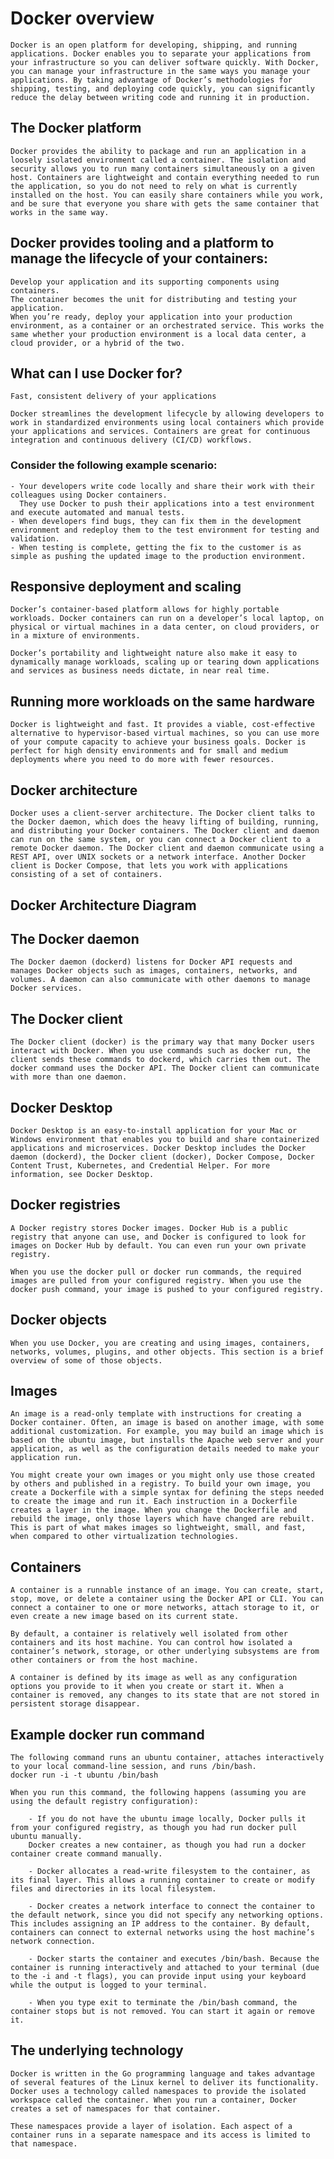 # Docker overview

    Docker is an open platform for developing, shipping, and running applications. Docker enables you to separate your applications from your infrastructure so you can deliver software quickly. With Docker, you can manage your infrastructure in the same ways you manage your applications. By taking advantage of Docker’s methodologies for shipping, testing, and deploying code quickly, you can significantly reduce the delay between writing code and running it in production.

## The Docker platform
    Docker provides the ability to package and run an application in a loosely isolated environment called a container. The isolation and security allows you to run many containers simultaneously on a given host. Containers are lightweight and contain everything needed to run the application, so you do not need to rely on what is currently installed on the host. You can easily share containers while you work, and be sure that everyone you share with gets the same container that works in the same way.

## Docker provides tooling and a platform to manage the lifecycle of your containers:

    Develop your application and its supporting components using containers.
    The container becomes the unit for distributing and testing your application.
    When you’re ready, deploy your application into your production environment, as a container or an orchestrated service. This works the same whether your production environment is a local data center, a cloud provider, or a hybrid of the two.
    
## What can I use Docker for?

    Fast, consistent delivery of your applications

    Docker streamlines the development lifecycle by allowing developers to work in standardized environments using local containers which provide your applications and services. Containers are great for continuous integration and continuous delivery (CI/CD) workflows.


### Consider the following example scenario:

    - Your developers write code locally and share their work with their colleagues using Docker containers.
      They use Docker to push their applications into a test environment and execute automated and manual tests.
    - When developers find bugs, they can fix them in the development environment and redeploy them to the test environment for testing and validation.
    - When testing is complete, getting the fix to the customer is as simple as pushing the updated image to the production environment.
      
## Responsive deployment and scaling
    Docker’s container-based platform allows for highly portable workloads. Docker containers can run on a developer’s local laptop, on physical or virtual machines in a data center, on cloud providers, or in a mixture of environments.

    Docker’s portability and lightweight nature also make it easy to dynamically manage workloads, scaling up or tearing down applications and services as business needs dictate, in near real time.

## Running more workloads on the same hardware

    Docker is lightweight and fast. It provides a viable, cost-effective alternative to hypervisor-based virtual machines, so you can use more of your compute capacity to achieve your business goals. Docker is perfect for high density environments and for small and medium deployments where you need to do more with fewer resources.

## Docker architecture
    Docker uses a client-server architecture. The Docker client talks to the Docker daemon, which does the heavy lifting of building, running, and distributing your Docker containers. The Docker client and daemon can run on the same system, or you can connect a Docker client to a remote Docker daemon. The Docker client and daemon communicate using a REST API, over UNIX sockets or a network interface. Another Docker client is Docker Compose, that lets you work with applications consisting of a set of containers.

## Docker Architecture Diagram

## The Docker daemon
    The Docker daemon (dockerd) listens for Docker API requests and manages Docker objects such as images, containers, networks, and volumes. A daemon can also communicate with other daemons to manage Docker services.

## The Docker client
    The Docker client (docker) is the primary way that many Docker users interact with Docker. When you use commands such as docker run, the client sends these commands to dockerd, which carries them out. The docker command uses the Docker API. The Docker client can communicate with more than one daemon.

## Docker Desktop
    Docker Desktop is an easy-to-install application for your Mac or Windows environment that enables you to build and share containerized applications and microservices. Docker Desktop includes the Docker daemon (dockerd), the Docker client (docker), Docker Compose, Docker Content Trust, Kubernetes, and Credential Helper. For more information, see Docker Desktop.

## Docker registries
    A Docker registry stores Docker images. Docker Hub is a public registry that anyone can use, and Docker is configured to look for images on Docker Hub by default. You can even run your own private registry.

    When you use the docker pull or docker run commands, the required images are pulled from your configured registry. When you use the docker push command, your image is pushed to your configured registry.

## Docker objects
    When you use Docker, you are creating and using images, containers, networks, volumes, plugins, and other objects. This section is a brief overview of some of those objects.

## Images
    An image is a read-only template with instructions for creating a Docker container. Often, an image is based on another image, with some additional customization. For example, you may build an image which is based on the ubuntu image, but installs the Apache web server and your application, as well as the configuration details needed to make your application run.

    You might create your own images or you might only use those created by others and published in a registry. To build your own image, you create a Dockerfile with a simple syntax for defining the steps needed to create the image and run it. Each instruction in a Dockerfile creates a layer in the image. When you change the Dockerfile and rebuild the image, only those layers which have changed are rebuilt. This is part of what makes images so lightweight, small, and fast, when compared to other virtualization technologies.

## Containers
    A container is a runnable instance of an image. You can create, start, stop, move, or delete a container using the Docker API or CLI. You can connect a container to one or more networks, attach storage to it, or even create a new image based on its current state.

    By default, a container is relatively well isolated from other containers and its host machine. You can control how isolated a container’s network, storage, or other underlying subsystems are from other containers or from the host machine.

    A container is defined by its image as well as any configuration options you provide to it when you create or start it. When a container is removed, any changes to its state that are not stored in persistent storage disappear.

## Example docker run command
    The following command runs an ubuntu container, attaches interactively to your local command-line session, and runs /bin/bash.
    docker run -i -t ubuntu /bin/bash

    When you run this command, the following happens (assuming you are using the default registry configuration):

        - If you do not have the ubuntu image locally, Docker pulls it from your configured registry, as though you had run docker pull ubuntu manually.
        Docker creates a new container, as though you had run a docker container create command manually.

        - Docker allocates a read-write filesystem to the container, as its final layer. This allows a running container to create or modify files and directories in its local filesystem.

        - Docker creates a network interface to connect the container to the default network, since you did not specify any networking options. This includes assigning an IP address to the container. By default, containers can connect to external networks using the host machine’s network connection.

        - Docker starts the container and executes /bin/bash. Because the container is running interactively and attached to your terminal (due to the -i and -t flags), you can provide input using your keyboard while the output is logged to your terminal.

        - When you type exit to terminate the /bin/bash command, the container stops but is not removed. You can start it again or remove it.

## The underlying technology
    Docker is written in the Go programming language and takes advantage of several features of the Linux kernel to deliver its functionality. Docker uses a technology called namespaces to provide the isolated workspace called the container. When you run a container, Docker creates a set of namespaces for that container.

    These namespaces provide a layer of isolation. Each aspect of a container runs in a separate namespace and its access is limited to that namespace.